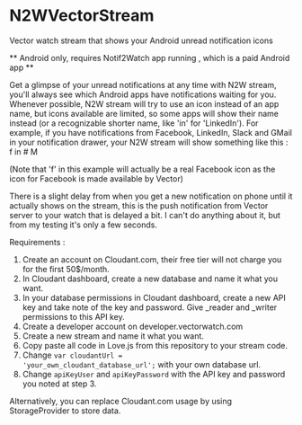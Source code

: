 # N2WVectorStream
Vector watch stream that shows your Android unread notification icons

** Android only, requires Notif2Watch app running , which is a paid Android app **

Get a glimpse of your unread notifications at any time with N2W stream, you'll always see which Android apps have notifications waiting for you. Whenever possible, N2W stream will try to use an icon instead of an app name, but icons available are limited, so some apps will show their name instead (or a recognizable shorter name, like 'in' for 'LinkedIn'). For example, if you have notifications from Facebook, LinkedIn, Slack and GMail in your notification drawer, your N2W stream will show something like this :
f in # M

(Note that 'f' in this example will actually be a real Facebook icon as the icon for Facebook is made available by Vector)

There is a slight delay from when you get a new notification on phone until it actually shows on the stream, this is the push notification from Vector server to your watch that is delayed a bit. I can't do anything about it, but from my testing it's only a few seconds.


Requirements :</br>
1) Create an account on Cloudant.com, their free tier will not charge you for the first 50$/month.</br>
2) In Cloudant dashboard, create a new database and name it what you want.</br>
3) In your database permissions in Cloudant dashboard, create a new API key and take note of the key and password. Give _reader and _writer permissions to this API key.</br>
4) Create a developer account on developer.vectorwatch.com</br>
5) Create a new stream and name it what you want.</br>
6) Copy paste all code in Love.js from this repository to your stream code.</br>
7) Change <code>var cloudantUrl = 'your_own_cloudant_database_url';</code> with your own database url.</br>
8) Change <code>apiKeyUser</code> and <code>apiKeyPassword</code> with the API key and password you noted at step 3.</br>


Alternatively, you can replace Cloudant.com usage by using StorageProvider to store data.
